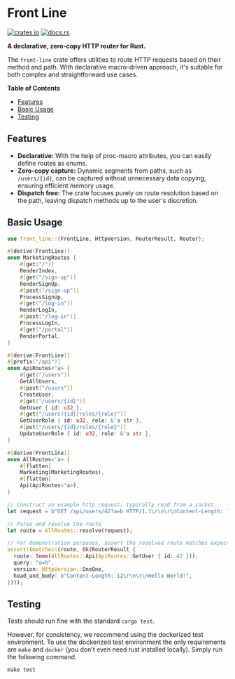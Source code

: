 # Front Line

[![crates.io][crates-badge]][crates-link]
[![docs.rs][docs-badge]][docs-link]

[crates-badge]: https://img.shields.io/crates/v/front-line
[crates-link]: https://crates.io/crates/front-line
[docs-badge]: https://img.shields.io/docsrs/front-line
[docs-link]: https://docs.rs/front-line/latest/front_line/

**A declarative, zero-copy HTTP router for Rust.**

The `front-line` crate offers utilities to route HTTP requests based on their 
method and path. With declarative macro-driven approach, it's suitable for 
both complex and straightforward use cases.

<!-- START doctoc generated TOC please keep comment here to allow auto update -->
<!-- DON'T EDIT THIS SECTION, INSTEAD RE-RUN doctoc TO UPDATE -->
**Table of Contents**

- [Features](#features)
- [Basic Usage](#basic-usage)
- [Testing](#testing)

<!-- END doctoc generated TOC please keep comment here to allow auto update -->

## Features

- **Declarative:** With the help of proc-macro attributes, you can easily 
  define routes as enums.
- **Zero-copy capture:** Dynamic segments from paths, such as `/users/{id}`,
  can be captured without unnecessary data copying, ensuring efficient memory usage.
- **Dispatch free:** The crate focuses purely on route resolution based on the 
  path, leaving dispatch methods up to the user's discretion.

## Basic Usage

```rust
use front_line::{FrontLine, HttpVersion, RouterResult, Router};

#[derive(FrontLine)]
enum MarketingRoutes {
    #[get("/")]
    RenderIndex,
    #[get("/sign-up")]
    RenderSignUp,
    #[post("/sign-up")]
    ProcessSignUp,
    #[get("/log-in")]
    RenderLogIn,
    #[post("/log-in")]
    ProcessLogIn,
    #[get("/portal")]
    RenderPortal,
}

#[derive(FrontLine)]
#[prefix("/api")]
enum ApiRoutes<'a> {
    #[get("/users")]
    GetAllUsers,
    #[post("/users")]
    CreateUser,
    #[get("/users/{id}")]
    GetUser { id: u32 },
    #[get("/users/{id}/roles/{role}")]
    GetUserRole { id: u32, role: &'a str },
    #[put("/users/{id}/roles/{role}")]
    UpdateUserRole { id: u32, role: &'a str },
}

#[derive(FrontLine)]
enum AllRoutes<'a> {
    #[flatten]
    Marketing(MarketingRoutes),
    #[flatten]
    Api(ApiRoutes<'a>),
}

// Construct an example http request, typically read from a socket.
let request = b"GET /api/users/42?a=b HTTP/1.1\r\n\r\nContent-Length: 12\r\n\r\nHello World!";

// Parse and resolve the route
let route = AllRoutes::resolve(request);

// For demonstration purposes, assert the resolved route matches expectations
assert!(matches!(route, Ok(RouterResult {
  route: Some(AllRoutes::Api(ApiRoutes::GetUser { id: 42 })),
  query: "a=b",
  version: HttpVersion::OneOne,
  head_and_body: b"Content-Length: 12\r\n\r\nHello World!",
})));
```

## Testing

Tests should run fine with the standard `cargo test`.

However, for consistency, we recommend using the dockerized test environment.
To use the dockerized test environment the only requirements are `make` and
`docker` (you don't even need rust installed locally). Simply run the
following command.

```
make test
```
